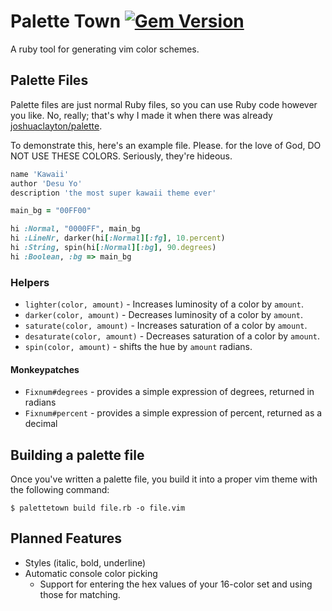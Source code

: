 # Palette Town [![Gem Version](https://badge.fury.io/rb/palettetown.png)](http://badge.fury.io/rb/palettetown)
A ruby tool for generating vim color schemes.

## Palette Files
Palette files are just normal Ruby files, so you can use Ruby code however 
you like.  No, really; that's why I made it when there was already 
[joshuaclayton/palette](https://github.com/joshuaclayton/palette).

To demonstrate this, here's an example file.  Please. for the love of God, 
DO NOT USE THESE COLORS.  Seriously, they're hideous.
```ruby
name 'Kawaii'
author 'Desu Yo'
description 'the most super kawaii theme ever'

main_bg = "00FF00"

hi :Normal, "0000FF", main_bg
hi :LineNr, darker(hi[:Normal][:fg], 10.percent)
hi :String, spin(hi[:Normal][:bg], 90.degrees)
hi :Boolean, :bg => main_bg
```

### Helpers
 * `lighter(color, amount)` - Increases luminosity of a color by `amount`.
 * `darker(color, amount)` - Decreases luminosity of a color by `amount`.
 * `saturate(color, amount)` - Increases saturation of a color by `amount`.
 * `desaturate(color, amount)` - Decreases saturation of a color by `amount`.
 * `spin(color, amount)` - shifts the hue by `amount` radians.

#### Monkeypatches
 * `Fixnum#degrees` - provides a simple expression of degrees, returned in radians
 * `Fixnum#percent` - provides a simple expression of percent, returned as a decimal

## Building a palette file
Once you've written a palette file, you build it into a proper vim theme with 
the following command:

	$ palettetown build file.rb -o file.vim

## Planned Features
 * Styles (italic, bold, underline)
 * Automatic console color picking
   * Support for entering the hex values of your 16-color set and using 
	those for matching.
